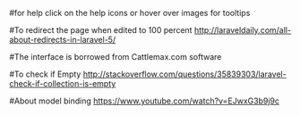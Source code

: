 
#for help click on the help icons or hover over images for tooltips

#To redirect the page when edited to 100 percent
http://laraveldaily.com/all-about-redirects-in-laravel-5/

#The interface is borrowed from Cattlemax.com software

#To check if Empty http://stackoverflow.com/questions/35839303/laravel-check-if-collection-is-empty

#About model binding
https://www.youtube.com/watch?v=EJwxG3b9j9c
